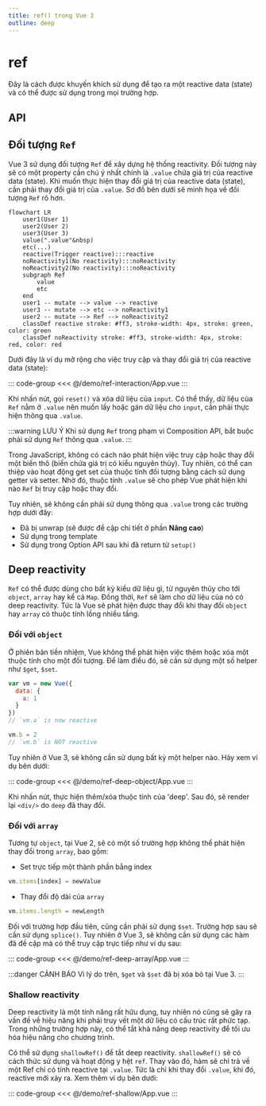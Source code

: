 ```yaml
---
title: ref() trong Vue 3
outline: deep
---
```


# ref

Đây là cách được khuyến khích sử dụng để tạo ra một reactive data (state) và có thể được sử dụng trong mọi trường hợp.

## API

<!--@include: @/api/ref.md{2,}-->

## Đối tượng `Ref`

Vue 3 sử dụng đối tượng `Ref` để xây dựng hệ thống reactivity. Đối tượng này sẽ có một property cần chú ý nhất chính
là `.value` chứa giá trị của reactive data (state). Khi muốn thực hiện thay đổi giá trị của reactive data (state), cần
phải thay đổi giá trị của `.value`. Sơ đồ bên dưới sẽ minh họa về đối tượng `Ref` rõ hơn.


```mermaid
flowchart LR
    user1(User 1)
    user2(User 2)
    user3(User 3)
    value(".value"&nbsp)
    etc(...)
    reactive(Trigger reactive):::reactive
    noReactivity1(No reactivity):::noReactivity
    noReactivity2(No reactivity):::noReactivity
    subgraph Ref
        value
        etc
    end
    user1 -- mutate --> value --> reactive
    user3 -- mutate --> etc --> noReactivity1
    user2 -- mutate --> Ref --> noReactivity2
    classDef reactive stroke: #ff3, stroke-width: 4px, stroke: green, color: green
    classDef noReactivity stroke: #ff3, stroke-width: 4px, stroke: red, color: red
```

Dưới đây là ví dụ mở rộng cho việc truy cập và thay đổi giá trị của reactive data (state):

::: code-group
<<< @/demo/ref-interaction/App.vue
:::

<DemoBlock>
<RefInteraction/>
</DemoBlock>

Khi nhấn nút, gọi `reset()` và xóa dữ liệu của `input`. Có thể thấy, dữ liệu của `Ref` nằm ở `.value` nên muốn lấy hoặc
gán dữ liệu cho `input`, cần phải thực hiện thông qua `.value`.

:::warning LƯU Ý
Khi sử dụng `Ref` trong phạm vi Composition API, bắt buộc phải sử dụng `Ref` thông qua `.value`.
:::

Trong JavaScript, không có cách nào phát hiện việc truy cập hoặc thay đổi một biến thô (biến chứa giá trị có kiểu nguyên
thủy). Tuy nhiên, có thể can thiệp vào hoạt động get set của thuộc tính đối tượng bằng cách sử dụng getter và setter.
Nhờ đó, thuộc tính `.value` sẽ cho phép Vue phát hiện khi nào `Ref` bị truy cập hoặc thay đổi.

Tuy nhiên, sẽ không cần phải sử dụng thông qua `.value` trong các trường hợp dưới đây:

* Đã bị unwrap (sẽ được đề cập chi tiết ở phần **Nâng cao**)
* Sử dụng trong template
* Sử dụng trong Option API sau khi đã return từ `setup()`

## Deep reactivity

`Ref` có thể được dùng cho bất kỳ kiểu dữ liệu gì, từ nguyên thủy cho tới `object`, `array` hay kể cả `Map`. Đồng
thời, `Ref` sẽ làm cho dữ liệu của nó có deep reactivity. Tức là Vue sẽ phát hiện được thay đổi khi
thay đổi `object` hay `array` có thuộc tính lồng nhiều tầng.

### Đối với `object`

Ở phiên bản tiền nhiệm, Vue không thể phát hiện việc thêm hoặc xóa một thuộc tính cho một đối tượng. Để làm điều đó, sẽ
cần sử dụng một số helper như `$get`, `$set`.

```js
var vm = new Vue({
  data: {
    a: 1
  }
})
// `vm.a` is now reactive

vm.b = 2
// `vm.b` is NOT reactive
```

Tuy nhiên ở Vue 3, sẽ không cần sử dụng bất kỳ một helper nào. Hãy xem ví dụ bên dưới:

::: code-group
<<< @/demo/ref-deep-object/App.vue
:::

<DemoBlock>
<RefDeepObject/>
</DemoBlock>

Khi nhấn nút, thực hiện thêm/xóa thuộc tính của 'deep'. Sau đó, sẽ render lại `<div/>` do `deep` đã thay đổi.

### Đối với `array`

Tương tự `object`, tại Vue 2, sẽ có một số trường hợp không thể phát hiện thay đổi trong `array`, bao gồm:

* Set trực tiếp một thành phần bằng index

```js
vm.items[index] = newValue
```

* Thay đổi độ dài của `array`

```js
vm.items.length = newLength
```

Đối với trường hợp đầu tiên, cũng cần phải sử dụng `$set`. Trường hợp sau sẽ cần sử dụng `splice()`. Tuy nhiên ở Vue 3,
sẽ không cần sử dụng các hàm đã đề cập mà có thể truy cập trực tiếp như ví dụ sau:

::: code-group
<<< @/demo/ref-deep-array/App.vue
:::

<DemoBlock>
<RefDeepArray/>
</DemoBlock>

:::danger CẢNH BÁO
Vì lý do trên, `$get` và `$set` đã bị xóa bỏ tại Vue 3.
:::

### Shallow reactivity

Deep reactivity là một tính năng rất hữu dụng, tuy nhiên nó cũng sẽ gây ra vấn đề về hiệu năng khi phải truy vết một dữ
liệu có cấu trúc rất phức tạp. Trong những trường hợp này, có thể tắt khả năng deep reactivity để tối ưu hóa hiệu năng
cho chương trình.

Có thể sử dụng `shallowRef()` để tắt deep reactivity. `shallowRef()` sẽ có cách thức sử dụng và hoạt động y hệt `ref`.
Thay vào đó, hàm sẽ chỉ trả về một Ref chỉ có tính reactive tại `.value`. Tức là chỉ khi thay đổi `.value`, khi đó,
reactive mới xảy ra. Xem thêm ví dụ bên dưới:

::: code-group
<<< @/demo/ref-shallow/App.vue
:::

<DemoBlock>
<RefShallow/>
</DemoBlock>

<script>
import {default as RefInteraction} from "../demo/ref-interaction/App.vue";
import {default as RefDeepObject} from "../demo/ref-deep-object/App.vue";
import {default as RefDeepArray} from "../demo/ref-deep-array/App.vue";
import {default as RefShallow} from "../demo/ref-shallow/App.vue";
</script>
